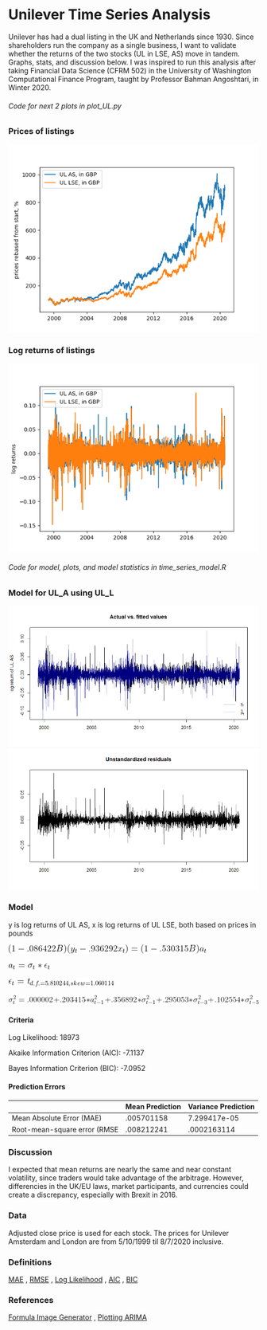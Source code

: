 # Unilever Time Series Analysis

Unilever has had a dual listing in the UK and Netherlands since 1930. Since shareholders run the company as a single business, I want to validate whether the returns of the two stocks (UL in LSE, AS) move in tandem. Graphs, stats, and discussion below. I was inspired to run this analysis after taking Financial Data Science (CFRM 502) in the University of Washington Computational Finance Program, taught by Professor Bahman Angoshtari, in Winter 2020.

###### Code for next 2 plots in plot_UL.py
### Prices of listings
![Unilever joint](images/Unilever_joint.png)

### Log returns of listings
![Unilever joint_log_returns](images/Unilever_joint_log_ret.png)

###### Code for model, plots, and model statistics in time_series_model.R
### Model for UL_A using UL_L
![actual_vs_fitted](images/actual_vs_fitted.png)
![u_residuals](images/u_residuals.png)

### Model

y is log returns of UL AS, x is log returns of UL LSE, both based on prices in pounds

![eq1](images/eq1.png)

![eq2](images/eq2.png)

![eq3](images/eq3.png)

![eq4](images/eq4.png)

#### Criteria

Log Likelihood:						18973 

Akaike Information Criterion (AIC):	-7.1137

Bayes Information Criterion (BIC):	-7.0952

#### Prediction Errors

|                               | Mean Prediction | Variance Prediction |
| ----------------------------- | --------------- | ------------------- |
| Mean Absolute Error (MAE)     | .005701158      | 7.299417e-05        |
| Root-mean-square error (RMSE  | .008212241      | .0002163114         |

### Discussion

I expected that mean returns are nearly the same and near constant volatility, since traders would take advantage of the arbitrage. However, differencies in the UK/EU laws, market participants, and currencies could create a discrepancy, especially with Brexit in 2016.

### Data

Adjusted close price is used for each stock. The prices for Unilever Amsterdam and London are from 5/10/1999 til 8/7/2020 inclusive.

### Definitions

[MAE](https://en.wikipedia.org/wiki/Mean_absolute_error)
,
[RMSE](https://en.wikipedia.org/wiki/Root-mean-square_deviation)
,
[Log Likelihood](https://en.wikipedia.org/wiki/Likelihood_function#Log-likelihood)
,
[AIC](https://en.wikipedia.org/wiki/Akaike_information_criterion)
,
[BIC](https://en.wikipedia.org/wiki/Bayesian_information_criterion)

### References

[Formula Image Generator](https://www.codecogs.com/latex/eqneditor.php)
,
[Plotting ARIMA](https://cran.r-project.org/web/packages/qrmtools/vignettes/ARMA_GARCH_VaR.html)

